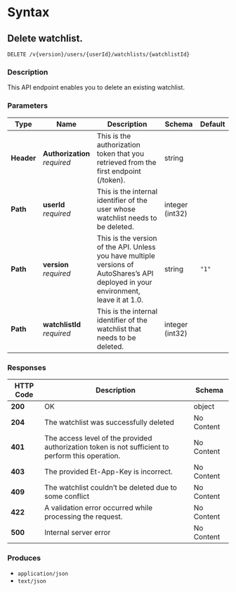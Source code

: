 # Syntax

## Delete watchlist.

```
DELETE /v{version}/users/{userId}/watchlists/{watchlistId}
```

### Description

This API endpoint enables you to delete an existing watchlist.

### Parameters

| Type       | Name                                                       | Description                                                                                                                          | Schema          | Default |
| ---------- | ---------------------------------------------------------- | ------------------------------------------------------------------------------------------------------------------------------------ | --------------- | ------- |
| **Header** | <p><strong>Authorization</strong><br><em>required</em></p> | This is the authorization token that you retrieved from the first endpoint (/token).                                                 | string          |         |
| **Path**   | <p><strong>userId</strong><br><em>required</em></p>        | This is the internal identifier of the user whose watchlist needs to be deleted.                                                     | integer (int32) |         |
| **Path**   | <p><strong>version</strong><br><em>required</em></p>       | This is the version of the API. Unless you have multiple versions of AutoShares’s API deployed in your environment, leave it at 1.0. | string          | `"1"`   |
| **Path**   | <p><strong>watchlistId</strong><br><em>required</em></p>   | This is the internal identifier of the watchlist that needs to be deleted.                                                           | integer (int32) |         |

### Responses

| HTTP Code | Description                                                                                       | Schema     |
| --------- | ------------------------------------------------------------------------------------------------- | ---------- |
| **200**   | OK                                                                                                | object     |
| **204**   | The watchlist was successfully deleted                                                            | No Content |
| **401**   | The access level of the provided authorization token is not sufficient to perform this operation. | No Content |
| **403**   | The provided Et-App-Key is incorrect.                                                             | No Content |
| **409**   | The watchlist couldn’t be deleted due to some conflict                                            | No Content |
| **422**   | A validation error occurred while processing the request.                                         | No Content |
| **500**   | Internal server error                                                                             | No Content |

### Produces

* `application/json`
* `text/json`
